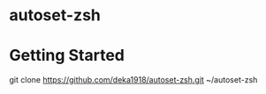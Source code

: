 # autoset-zsh


# Getting Started


git clone https://github.com/deka1918/autoset-zsh.git ~/autoset-zsh

